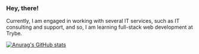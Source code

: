 ### Hey, there!

Currently, I am engaged in working with several IT services, such as IT consulting and support, and so, I am learning full-stack web development at Trybe.

[![Anurag's GitHub stats](https://github-readme-stats.vercel.app/api?username=felpssdev)](https://github.com/anuraghazra/github-readme-stats)
